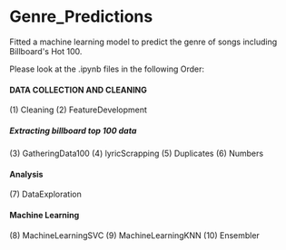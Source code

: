 # Genre_Predictions
Fitted a machine learning model to predict the genre of songs including Billboard's Hot 100.

Please look at the .ipynb files in the following Order:

#### DATA COLLECTION AND CLEANING ####
(1) Cleaning
(2) FeatureDevelopment
##### Extracting billboard top 100 data
(3) GatheringData100
(4) lyricScrapping
(5) Duplicates
(6) Numbers

#### Analysis ####
(7) DataExploration

#### Machine Learning ####
(8) MachineLearningSVC
(9) MachineLearningKNN
(10) Ensembler
